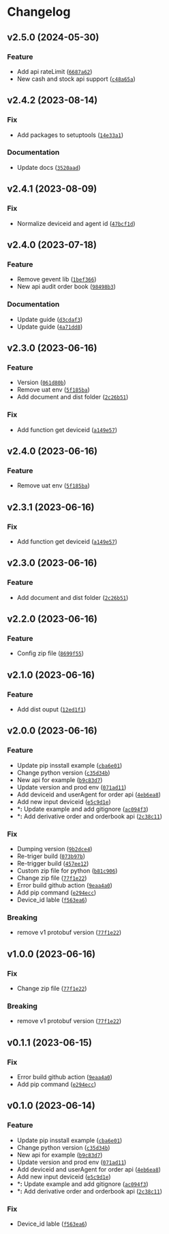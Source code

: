 # Changelog

<!--next-version-placeholder-->

## v2.5.0 (2024-05-30)

### Feature

* Add api rateLimit ([`6687a62`](https://github.com/SSI-Securities-Corporation/python-fctrading/commit/6687a6223d1f817b33c9ac0452d0bd71673da664))
* New cash and stock api support ([`c48a65a`](https://github.com/SSI-Securities-Corporation/python-fctrading/commit/c48a65af148210823848a4de8602011b136cb879))

## v2.4.2 (2023-08-14)

### Fix

* Add packages to setuptools ([`14e33a1`](https://github.com/SSI-Securities-Corporation/python-fctrading/commit/14e33a1f22353362de6d0202dd364d2f8accf97d))

### Documentation

* Update docs ([`3520aad`](https://github.com/SSI-Securities-Corporation/python-fctrading/commit/3520aad7ea3e5837cc369554e244016eba440b02))

## v2.4.1 (2023-08-09)

### Fix

* Normalize deviceid and agent id ([`47bcf1d`](https://github.com/SSI-Securities-Corporation/python-fctrading/commit/47bcf1db1596d201898b7fb58ab3441183b82d59))

## v2.4.0 (2023-07-18)

### Feature

* Remove gevent lib ([`1bef366`](https://github.com/SSI-Securities-Corporation/python-fctrading/commit/1bef366ef21d29d346cb48e5bcb05e939a83a0d7))
* New api audit order book ([`98498b3`](https://github.com/SSI-Securities-Corporation/python-fctrading/commit/98498b3b7915251e084852ec21666162603c6fbb))

### Documentation

* Update guide ([`d3cdaf3`](https://github.com/SSI-Securities-Corporation/python-fctrading/commit/d3cdaf3c0759e6200dd4cfd97d6f89d17e08294e))
* Update guide ([`4a71dd8`](https://github.com/SSI-Securities-Corporation/python-fctrading/commit/4a71dd875a617593b1a8a5501a9405bf7f668c04))

## v2.3.0 (2023-06-16)

### Feature

* Version ([`061d80b`](https://github.com/SSI-Securities-Corporation/python-fctrading/commit/061d80bf1471c9360e5562631c030c8699ef5553))
* Remove uat env ([`5f185ba`](https://github.com/SSI-Securities-Corporation/python-fctrading/commit/5f185badfff5eb74a2ae286a88b4e49399e80078))
* Add document and dist folder ([`2c26b51`](https://github.com/SSI-Securities-Corporation/python-fctrading/commit/2c26b516a0ab1c8babb86f2d276b6b89722e2fef))

### Fix

* Add function get deviceid ([`a149e57`](https://github.com/SSI-Securities-Corporation/python-fctrading/commit/a149e57adcf3993121c2507584060e118f3581e9))

## v2.4.0 (2023-06-16)

### Feature

* Remove uat env ([`5f185ba`](https://github.com/SSI-Securities-Corporation/python-fctrading/commit/5f185badfff5eb74a2ae286a88b4e49399e80078))

## v2.3.1 (2023-06-16)

### Fix

* Add function get deviceid ([`a149e57`](https://github.com/SSI-Securities-Corporation/python-fctrading/commit/a149e57adcf3993121c2507584060e118f3581e9))

## v2.3.0 (2023-06-16)

### Feature

* Add document and dist folder ([`2c26b51`](https://github.com/SSI-Securities-Corporation/python-fctrading/commit/2c26b516a0ab1c8babb86f2d276b6b89722e2fef))

## v2.2.0 (2023-06-16)

### Feature

* Config zip file ([`8699f55`](https://github.com/SSI-Securities-Corporation/python-fctrading/commit/8699f55b32085c33de083cef5f175f8bee938c13))

## v2.1.0 (2023-06-16)

### Feature

* Add dist ouput ([`12ed1f1`](https://github.com/SSI-Securities-Corporation/python-fctrading/commit/12ed1f1d406e64debf0c5f62a83bdd7965841d4d))

## v2.0.0 (2023-06-16)

### Feature

* Update pip insstall example ([`cba6e01`](https://github.com/SSI-Securities-Corporation/python-fctrading/commit/cba6e014e594a77a7f7ef18e730b7959d5ac08ba))
* Change python version ([`c35d34b`](https://github.com/SSI-Securities-Corporation/python-fctrading/commit/c35d34bf76fa6913cce6d250ff92e703a7cd0609))
* New api for example ([`b9c83d7`](https://github.com/SSI-Securities-Corporation/python-fctrading/commit/b9c83d7222efe448763d4e76f99676477feb0d6b))
* Update version and prod env ([`071ad11`](https://github.com/SSI-Securities-Corporation/python-fctrading/commit/071ad1146a7e3f0ab1f431c88a9e065f10a47aeb))
* Add deviceid and userAgent for order api ([`4eb6ea8`](https://github.com/SSI-Securities-Corporation/python-fctrading/commit/4eb6ea897aa8fd9b753407b0e2291f6bf027b9c9))
* Add new input deviceid ([`e5c9d1e`](https://github.com/SSI-Securities-Corporation/python-fctrading/commit/e5c9d1e9b83e4a74aecd264b05e9ff012481693e))
* ***:** Update example and add gitignore ([`ac094f3`](https://github.com/SSI-Securities-Corporation/python-fctrading/commit/ac094f312c6bf995f43ff7ff3dee8194f1112e17))
* ***:** Add derivative order and orderbook api ([`2c38c11`](https://github.com/SSI-Securities-Corporation/python-fctrading/commit/2c38c11543dbd0e58a6c9faedf7801bd673948b0))

### Fix

* Dumping version ([`9b2dce4`](https://github.com/SSI-Securities-Corporation/python-fctrading/commit/9b2dce4d335f8771e1e31ea9913c6dd646fa0b4b))
* Re-triger build ([`073b97b`](https://github.com/SSI-Securities-Corporation/python-fctrading/commit/073b97b120eb3eab745bfd25e0d93263da29a356))
* Re-trigger build ([`457ee12`](https://github.com/SSI-Securities-Corporation/python-fctrading/commit/457ee1231530828a360a044391170a21e17ac396))
* Custom zip file for python ([`b81c906`](https://github.com/SSI-Securities-Corporation/python-fctrading/commit/b81c906ce3ed84af5bc46a224ac0369bd37fc922))
* Change zip file ([`77f1e22`](https://github.com/SSI-Securities-Corporation/python-fctrading/commit/77f1e22c7254ce4a4fedb7071143c7c4fccd7a1f))
* Error build github action ([`9eaa4a0`](https://github.com/SSI-Securities-Corporation/python-fctrading/commit/9eaa4a079191f7abc296a2b6c01488b8c4772a00))
* Add pip command ([`e294ecc`](https://github.com/SSI-Securities-Corporation/python-fctrading/commit/e294eccca5cf42d0b455263a54db1f64ef821910))
* Device_id lable ([`f563ea6`](https://github.com/SSI-Securities-Corporation/python-fctrading/commit/f563ea6e9dae955226edae654f53985ada794316))

### Breaking

* remove v1 protobuf version ([`77f1e22`](https://github.com/SSI-Securities-Corporation/python-fctrading/commit/77f1e22c7254ce4a4fedb7071143c7c4fccd7a1f))

## v1.0.0 (2023-06-16)

### Fix

* Change zip file ([`77f1e22`](https://github.com/SSI-Securities-Corporation/python-fctrading/commit/77f1e22c7254ce4a4fedb7071143c7c4fccd7a1f))

### Breaking

* remove v1 protobuf version ([`77f1e22`](https://github.com/SSI-Securities-Corporation/python-fctrading/commit/77f1e22c7254ce4a4fedb7071143c7c4fccd7a1f))

## v0.1.1 (2023-06-15)

### Fix

* Error build github action ([`9eaa4a0`](https://github.com/SSI-Securities-Corporation/python-fctrading/commit/9eaa4a079191f7abc296a2b6c01488b8c4772a00))
* Add pip command ([`e294ecc`](https://github.com/SSI-Securities-Corporation/python-fctrading/commit/e294eccca5cf42d0b455263a54db1f64ef821910))

## v0.1.0 (2023-06-14)

### Feature

* Update pip insstall example ([`cba6e01`](https://github.com/SSI-Securities-Corporation/python-fctrading/commit/cba6e014e594a77a7f7ef18e730b7959d5ac08ba))
* Change python version ([`c35d34b`](https://github.com/SSI-Securities-Corporation/python-fctrading/commit/c35d34bf76fa6913cce6d250ff92e703a7cd0609))
* New api for example ([`b9c83d7`](https://github.com/SSI-Securities-Corporation/python-fctrading/commit/b9c83d7222efe448763d4e76f99676477feb0d6b))
* Update version and prod env ([`071ad11`](https://github.com/SSI-Securities-Corporation/python-fctrading/commit/071ad1146a7e3f0ab1f431c88a9e065f10a47aeb))
* Add deviceid and userAgent for order api ([`4eb6ea8`](https://github.com/SSI-Securities-Corporation/python-fctrading/commit/4eb6ea897aa8fd9b753407b0e2291f6bf027b9c9))
* Add new input deviceid ([`e5c9d1e`](https://github.com/SSI-Securities-Corporation/python-fctrading/commit/e5c9d1e9b83e4a74aecd264b05e9ff012481693e))
* ***:** Update example and add gitignore ([`ac094f3`](https://github.com/SSI-Securities-Corporation/python-fctrading/commit/ac094f312c6bf995f43ff7ff3dee8194f1112e17))
* ***:** Add derivative order and orderbook api ([`2c38c11`](https://github.com/SSI-Securities-Corporation/python-fctrading/commit/2c38c11543dbd0e58a6c9faedf7801bd673948b0))

### Fix

* Device_id lable ([`f563ea6`](https://github.com/SSI-Securities-Corporation/python-fctrading/commit/f563ea6e9dae955226edae654f53985ada794316))
